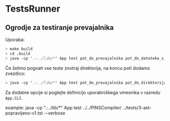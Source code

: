 # TestsRunner

## Ogrodje za testiranje prevajalnika

Uporaba:

```bash
> make build
> cd .build
> java -cp ".:../lib/*" App test pot_do_prevajalnika pot_do_datoteke_s_testi
```

Če želimo pognati vse teste znotraj direktorija, na koncu poti dodamo zvezdico:

```bash
> java -cp ".:../lib/*" App test pot_do_prevajalnika pot_do_direktorija/*
```

Za dodatne opcije si poglejte definicijo uporabniškega vmesnika v razredu `App.CLI`.

example:
java -cp ".:../lib/*" App test ../../PINSCompiler/ ../tests/3-ast-popravljeno-v1.tst --verbose
